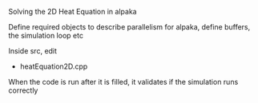 Solving the 2D Heat Equation in alpaka

Define required objects to describe parallelism for alpaka, define buffers, the simulation loop etc

Inside src, edit
- heatEquation2D.cpp

When the code is run after it is filled, it validates if the simulation runs correctly
